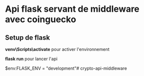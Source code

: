 <h1>Api flask servant de middleware avec coinguecko</h1>
<h2>Setup de flask</h2>
<p><strong>venv\Scripts\activate</strong> pour activer l'environnement

<strong>flask run</strong> pour lancer l'api
</p>

$env:FLASK_ENV = "development"#   c r y p t o - a p i - m i d d l e w a r e  
 